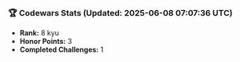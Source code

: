 ### 🏆 Codewars Stats (Updated: 2025-06-08 07:07:36 UTC)

- **Rank:** 8 kyu
- **Honor Points:** 3
- **Completed Challenges:** 1
